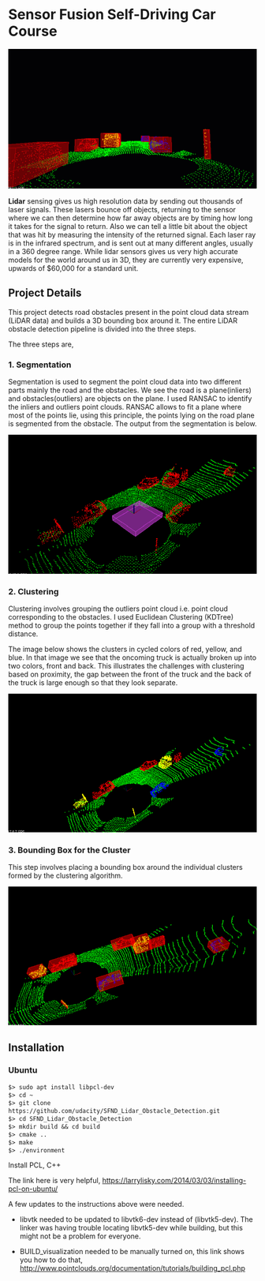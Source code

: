 # Sensor Fusion Self-Driving Car Course

<!-- <img src="https://github.com/udacity/SFND_Lidar_Obstacle_Detection/blob/master/media/ObstacleDetectionFPS.gif" width="700" height="400" /> -->

![image](media/ObstacleDetectionFPS.gif)


**Lidar** sensing gives us high resolution data by sending out thousands of laser signals. These lasers bounce off objects, returning to the sensor where we can then determine how far away objects are by timing how long it takes for the signal to return. Also we can tell a little bit about the object that was hit by measuring the intensity of the returned signal. Each laser ray is in the infrared spectrum, and is sent out at many different angles, usually in a 360 degree range. While lidar sensors gives us very high accurate models for the world around us in 3D, they are currently very expensive, upwards of $60,000 for a standard unit.

## Project Details

This project detects road obstacles present in the point cloud data stream (LiDAR data) and builds a 3D bounding box around it. The entire LiDAR obstacle detection pipeline is divided into the three steps. 

The three steps are, 

### 1. Segmentation 

Segmentation is used to segment the point cloud data into two different parts mainly the road and the obstacles. We see the road is a plane(inliers) and obstacles(outliers) are objects on the plane. I used RANSAC to identify the inliers and outliers point clouds. RANSAC allows to fit a plane where most of the points lie, using this principle, the points lying on the road plane is segmented from the obstacle. 
The output from the segmentation is below. 

![segmentation](media/seg.png)

### 2. Clustering

Clustering involves grouping the outliers point cloud i.e. point cloud corresponding to the obstacles. I used Euclidean Clustering (KDTree) method to group the points together if they fall into a group with a threshold distance. 

The image below shows the clusters in cycled colors of red, yellow, and blue. In that image we see that the oncoming truck is actually broken up into two colors, front and back. This illustrates the challenges with clustering based on proximity, the gap between the front of the truck and the back of the truck is large enough so that they look separate. 

![image](media/cluster.png)

### 3. Bounding Box for the Cluster

This step involves placing a bounding box around the individual clusters formed by the clustering algorithm. 

![image](media/box.png)

## Installation

### Ubuntu 

```
$> sudo apt install libpcl-dev
$> cd ~
$> git clone https://github.com/udacity/SFND_Lidar_Obstacle_Detection.git
$> cd SFND_Lidar_Obstacle_Detection
$> mkdir build && cd build
$> cmake ..
$> make
$> ./environment
```

Install PCL, C++

The link here is very helpful, 
https://larrylisky.com/2014/03/03/installing-pcl-on-ubuntu/

A few updates to the instructions above were needed.

* libvtk needed to be updated to libvtk6-dev instead of (libvtk5-dev). The linker was having trouble locating libvtk5-dev while building, but this might not be a problem for everyone.

* BUILD_visualization needed to be manually turned on, this link shows you how to do that,
http://www.pointclouds.org/documentation/tutorials/building_pcl.php

